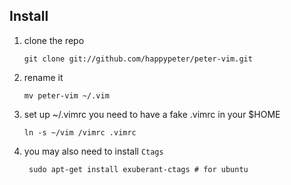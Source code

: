 ## Install
1. clone the repo   
  
       git clone git://github.com/happypeter/peter-vim.git

1. rename it

       mv peter-vim ~/.vim

1. set up ~/.vimrc
   you need to have a fake .vimrc in your $HOME

       ln -s ~/vim /vimrc .vimrc

1. you may also need to install `Ctags`

        sudo apt-get install exuberant-ctags # for ubuntu 
